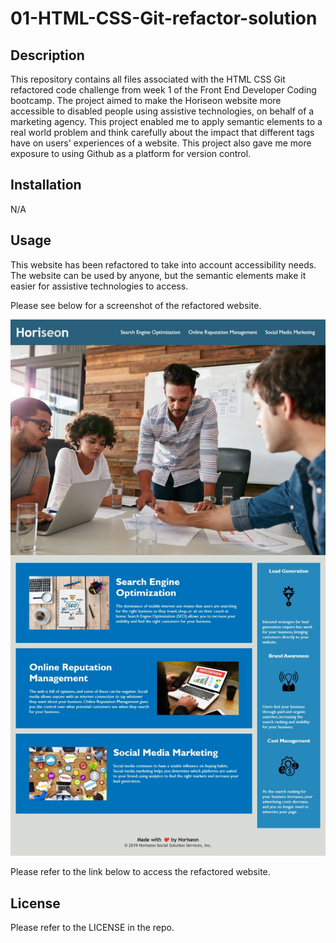 # 01-HTML-CSS-Git-refactor-solution

## Description

This repository contains all files associated with the HTML CSS Git refactored code challenge from week 1 of the Front End Developer Coding bootcamp. The project aimed to make the Horiseon website more accessible to disabled people using assistive technologies, on behalf of a marketing agency. This project enabled me to apply semantic elements to a real world problem and think carefully about the impact that different tags have on users' experiences of a website. This project also gave me more exposure to using Github as a platform for version control.

## Installation

N/A

## Usage

This website has been refactored to take into account accessibility needs. The website can be used by anyone, but the semantic elements make it easier for assistive technologies to access.

Please see below for a screenshot of the refactored website.

![Horiseon screenshot refactored webpage](Horiseon-screenshot-refactored-webpage.jpeg)

Please refer to the link below to access the refactored website.

## License

Please refer to the LICENSE in the repo.
